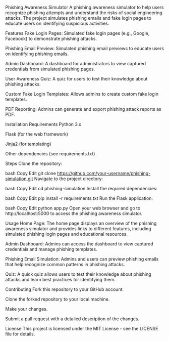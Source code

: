 Phishing Awareness Simulator
A phishing awareness simulator to help users recognize phishing attempts and understand the risks of social engineering attacks. The project simulates phishing emails and fake login pages to educate users on identifying suspicious activities.

Features
Fake Login Pages: Simulated fake login pages (e.g., Google, Facebook) to demonstrate phishing attacks.

Phishing Email Preview: Simulated phishing email previews to educate users on identifying phishing emails.

Admin Dashboard: A dashboard for administrators to view captured credentials from simulated phishing pages.

User Awareness Quiz: A quiz for users to test their knowledge about phishing attacks.

Custom Fake Login Templates: Allows admins to create custom fake login templates.

PDF Reporting: Admins can generate and export phishing attack reports as PDF.

Installation
Requirements
Python 3.x

Flask (for the web framework)

Jinja2 (for templating)

Other dependencies (see requirements.txt)

Steps
Clone the repository:

bash
Copy
Edit
git clone https://github.com/your-username/phishing-simulation.git
Navigate to the project directory:

bash
Copy
Edit
cd phishing-simulation
Install the required dependencies:

bash
Copy
Edit
pip install -r requirements.txt
Run the Flask application:

bash
Copy
Edit
python app.py
Open your web browser and go to http://localhost:5000 to access the phishing awareness simulator.

Usage
Home Page: The home page displays an overview of the phishing awareness simulator and provides links to different features, including simulated phishing login pages and educational resources.

Admin Dashboard: Admins can access the dashboard to view captured credentials and manage phishing templates.

Phishing Email Simulation: Admins and users can preview phishing emails that help recognize common patterns in phishing attacks.

Quiz: A quick quiz allows users to test their knowledge about phishing attacks and learn best practices for identifying them.

Contributing
Fork this repository to your GitHub account.

Clone the forked repository to your local machine.

Make your changes.

Submit a pull request with a detailed description of the changes.

License
This project is licensed under the MIT License - see the LICENSE file for details.
